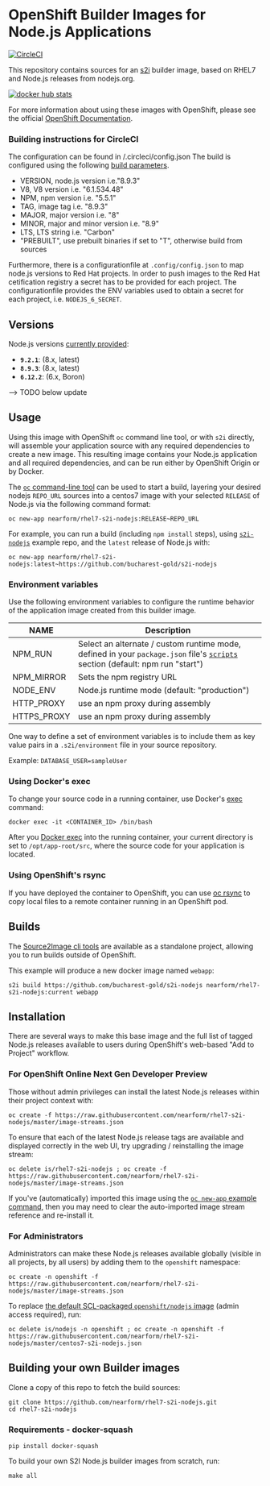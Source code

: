 # OpenShift Builder Images for Node.js Applications

[![CircleCI](https://circleci.com/gh/nearform/rhel-s2i-nodejs/tree/simple-rhel-base.svg?style=svg)](https://circleci.com/gh/nearform/rhel-s2i-nodejs/tree/simple-rhel-base)

This repository contains sources for an [s2i](https://github.com/openshift/source-to-image) builder image, based on RHEL7 and Node.js releases from nodejs.org.

[![docker hub stats](http://dockeri.co/image/nearform/rhel7-s2i-nodejs)](https://hub.docker.com/r/bucharestgold/rhel7-s2i-nodejs/)

For more information about using these images with OpenShift, please see the
official [OpenShift Documentation](https://docs.openshift.org/latest/using_images/s2i_images/nodejs.html).

### Building instructions for CircleCI ###
The configuration can be found in /.circleci/config.json
The build is configured using the following [build parameters](https://circleci.com/docs/2.0/env-vars/#injecting-environment-variables-with-the-api).
* VERSION, node.js version i.e."8.9.3"
* V8, V8 version i.e. "6.1.534.48"
* NPM, npm version i.e. "5.5.1"
* TAG, image tag i.e. "8.9.3"
* MAJOR, major version i.e. "8"
* MINOR, major and minor version i.e. "8.9"
* LTS, LTS string i.e. "Carbon"
* "PREBUILT", use prebuilt binaries if set to "T", otherwise build from sources

Furthermore, there is a configurationfile at `.config/config.json` to map node.js versions to Red Hat projects.
In order to push images to the Red Hat cetification registry a secret has to be provided for each project.
The configurationfile provides the ENV variables used to obtain a secret for each project, i.e. `NODEJS_6_SECRET`.

## Versions

Node.js versions [currently provided](https://hub.docker.com/r/nearform/rhel7-s2i-nodejs/tags/):

<!-- versions.start -->
* **`9.2.1`**: (8.x, latest)
* **`8.9.3`**: (8.x, latest)
* **`6.12.2`**: (6.x, Boron)
<!-- versions.end -->

--> TODO below update
## Usage

Using this image with OpenShift `oc` command line tool, or with `s2i` directly, will
assemble your application source with any required dependencies to create a new image.
This resulting image contains your Node.js application and all required dependencies,
and can be run either by OpenShift Origin or by Docker.

The [`oc` command-line tool](https://github.com/openshift/origin/releases) can be used to start a build, layering your desired nodejs `REPO_URL` sources into a centos7 image with your selected `RELEASE` of Node.js via the following command format:

```
oc new-app nearform/rhel7-s2i-nodejs:RELEASE~REPO_URL
```

For example, you can run a build (including `npm install` steps), using  [`s2i-nodejs`](http://github.com/bucharest-gold/s2i-nodejs) example repo, and the `latest` release of
Node.js with:

```
oc new-app nearform/rhel7-s2i-nodejs:latest~https://github.com/bucharest-gold/s2i-nodejs
```

<!--
Or, to run the latest `lts-6` release:

```
oc new-app nearform/rhel7-s2i-nodejs:lts-6~https://github.com/bucharest-gold/s2i-nodejs
```

You can try using any of the available tagged Node.js releases, and your own repo sources - as long as your application source will init correctly with `npm start`, and listen on port 8080.
-->

### Environment variables

Use the following environment variables to configure the runtime behavior of the
application image created from this builder image.

NAME        | Description
------------|-------------
NPM_RUN     | Select an alternate / custom runtime mode, defined in your `package.json` file's [`scripts`](https://docs.npmjs.com/misc/scripts) section (default: npm run "start")
NPM_MIRROR  | Sets the npm registry URL
NODE_ENV    | Node.js runtime mode (default: "production")
HTTP_PROXY  | use an npm proxy during assembly
HTTPS_PROXY | use an npm proxy during assembly

One way to define a set of environment variables is to include them as key value pairs
in a `.s2i/environment` file in your source repository.

Example: `DATABASE_USER=sampleUser`

### Using Docker's exec

To change your source code in a running container, use Docker's [exec](http://docker.io) command:

```
docker exec -it <CONTAINER_ID> /bin/bash
```

After you [Docker exec](http://docker.io) into the running container, your current directory is set to `/opt/app-root/src`, where the source code for your application is located.

### Using OpenShift's rsync

If you have deployed the container to OpenShift, you can use [oc rsync](https://docs.openshift.org/latest/dev_guide/copy_files_to_container.html) to copy local files to a remote container running in an OpenShift pod.

## Builds

The [Source2Image cli tools](https://github.com/openshift/source-to-image/releases) are available as a standalone project, allowing you to run builds outside of OpenShift.

This example will produce a new docker image named `webapp`:

```
s2i build https://github.com/bucharest-gold/s2i-nodejs nearform/rhel7-s2i-nodejs:current webapp
```

## Installation

There are several ways to make this base image and the full list of tagged Node.js releases available to users during OpenShift's web-based "Add to Project" workflow.

### For OpenShift Online Next Gen Developer Preview
Those without admin privileges can install the latest Node.js releases within their project context with:

```
oc create -f https://raw.githubusercontent.com/nearform/rhel7-s2i-nodejs/master/image-streams.json
```

To ensure that each of the latest Node.js release tags are available and displayed correctly in the web UI, try upgrading / reinstalling the image stream:

```
oc delete is/rhel7-s2i-nodejs ; oc create -f https://raw.githubusercontent.com/nearform/rhel7-s2i-nodejs/master/image-streams.json
```

If you've (automatically) imported this image using the [`oc new-app` example command](#usage), then you may need to clear the auto-imported image stream reference and re-install it.

### For Administrators

Administrators can make these Node.js releases available globally (visible in all projects, by all users) by adding them to the `openshift` namespace:

```
oc create -n openshift -f https://raw.githubusercontent.com/nearform/rhel7-s2i-nodejs/master/image-streams.json
```

To replace [the default SCL-packaged `openshift/nodejs` image](https://hub.docker.com/r/openshift/nodejs-010-centos7/) (admin access required), run:

```
oc delete is/nodejs -n openshift ; oc create -n openshift -f https://raw.githubusercontent.com/nearform/rhel7-s2i-nodejs/master/centos7-s2i-nodejs.json
```

## Building your own Builder images

Clone a copy of this repo to fetch the build sources:

```
git clone https://github.com/nearform/rhel7-s2i-nodejs.git
cd rhel7-s2i-nodejs
```

### Requirements - docker-squash

`pip install docker-squash`

To build your own S2I Node.js builder images from scratch, run:

```
make all
```
